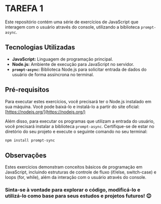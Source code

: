 # TAREFA 1

Este repositório contém uma série de exercícios de JavaScript que interagem com o usuário através do console, utilizando a biblioteca `prompt-async`.

## Tecnologias Utilizadas

* **JavaScript:** Linguagem de programação principal.
* **Node.js:** Ambiente de execução para JavaScript no servidor.
* **`prompt-async`:** Biblioteca Node.js para solicitar entrada de dados do usuário de forma assíncrona no terminal.

## Pré-requisitos

Para executar estes exercícios, você precisará ter o Node.js instalado em sua máquina. Você pode baixá-lo e instalá-lo a partir do site oficial: [https://nodejs.org/](https://nodejs.org/)

Além disso, para executar os programas que utilizam a entrada do usuário, você precisará instalar a biblioteca `prompt-async`. Certifique-se de estar no diretório do seu projeto e execute o seguinte comando no seu terminal:

```bash
npm install prompt-sync

````

## Observações
Estes exercícios demonstram conceitos básicos de programação em JavaScript, incluindo estruturas de controle de fluxo (if/else, switch-case) e loops (for, while), além da interação com o usuário através do console.

### Sinta-se à vontade para explorar o código, modificá-lo e utilizá-lo como base para seus estudos e projetos futuros! 😊
